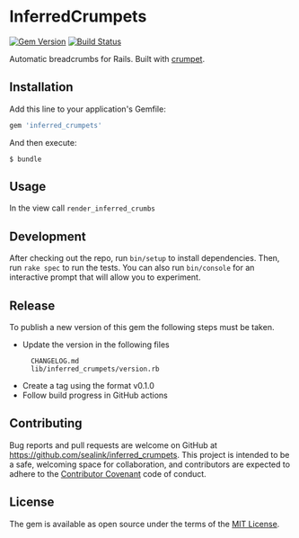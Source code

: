 # InferredCrumpets

[![Gem Version](https://badge.fury.io/rb/inferred_crumpets.svg)](http://badge.fury.io/rb/inferred_crumpets)
[![Build Status](https://github.com/sealink/inferred_crumpets/workflows/Build%20and%20Test/badge.svg?branch=master)](https://github.com/sealink/inferred_crumpets/actions)

Automatic breadcrumbs for Rails. Built with [crumpet](https://github.com/blaknite/crumpet).

## Installation

Add this line to your application's Gemfile:

```ruby
gem 'inferred_crumpets'
```

And then execute:

    $ bundle

## Usage

In the view call `render_inferred_crumbs`

## Development

After checking out the repo, run `bin/setup` to install dependencies. Then, run `rake spec` to run the tests. You can also run `bin/console` for an interactive prompt that will allow you to experiment.

## Release

To publish a new version of this gem the following steps must be taken.

* Update the version in the following files
  ```
    CHANGELOG.md
    lib/inferred_crumpets/version.rb
  ````
* Create a tag using the format v0.1.0
* Follow build progress in GitHub actions

## Contributing

Bug reports and pull requests are welcome on GitHub at https://github.com/sealink/inferred_crumpets. This project is intended to be a safe, welcoming space for collaboration, and contributors are expected to adhere to the [Contributor Covenant](http://contributor-covenant.org) code of conduct.

## License

The gem is available as open source under the terms of the [MIT License](http://opensource.org/licenses/MIT).
